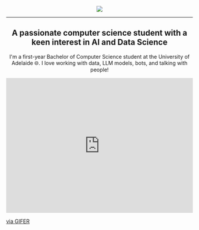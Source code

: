 <p align="center">
  <a href="https://git.io/typing-svg">
    <img src="https://readme-typing-svg.demolab.com?font=Pacifico&size=30&duration=3000&pause=20&color=000000&center=true&vCenter=true&random=false&width=435&lines=Hi!%F0%9F%91%8B%F0%9F%8F%BE;This+is+Mahir%F0%9F%98%89;Welcome+to+my+awesome+github!" />
  </a>
</p>

---

<h2 align="center">A passionate computer science student with a keen interest in AI and Data Science</h2>
<p align="center">
  I'm a first-year Bachelor of Computer Science student at the University of Adelaide 🌐. I love working with data, LLM models, bots, and talking with people! 
</p>

<div style="padding-top:72.083%;position:relative;"><iframe src="https://gifer.com/embed/g3Ys" width="100%" height="100%" style='position:absolute;top:0;left:0;' frameBorder="0" allowFullScreen></iframe></div><p><a href="https://gifer.com">via GIFER</a></p>

<!--
**KnightRadiant44/KnightRadiant44** is a ✨ _special_ ✨ repository because its `README.md` (this file) appears on your GitHub profile.

Here are some ideas to get you started:

- 🔭 I’m currently working on ...
- 🌱 I’m currently learning ...
- 👯 I’m looking to collaborate on ...
- 🤔 I’m looking for help with ...
- 💬 Ask me about ...
- 📫 How to reach me: ...
- 😄 Pronouns: ...
- ⚡ Fun fact: ...
-->
